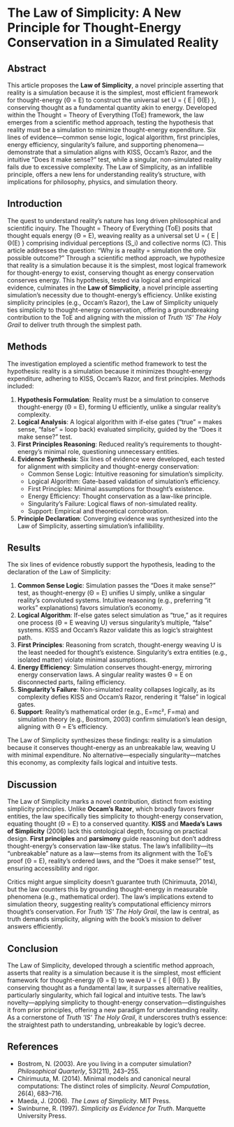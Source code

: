 # The Law of Simplicity: A New Principle for Thought-Energy Conservation in a Simulated Reality

## Abstract
This article proposes the **Law of Simplicity**, a novel principle asserting that reality is a simulation because it is the simplest, most efficient framework for thought-energy (Θ = E) to construct the universal set U = { E | Θ(E) }, conserving thought as a fundamental quantity akin to energy. Developed within the Thought = Theory of Everything (ToE) framework, the law emerges from a scientific method approach, testing the hypothesis that reality must be a simulation to minimize thought-energy expenditure. Six lines of evidence—common sense logic, logical algorithm, first principles, energy efficiency, singularity’s failure, and supporting phenomena—demonstrate that a simulation aligns with KISS, Occam’s Razor, and the intuitive “Does it make sense?” test, while a singular, non-simulated reality fails due to excessive complexity. The Law of Simplicity, as an infallible principle, offers a new lens for understanding reality’s structure, with implications for philosophy, physics, and simulation theory.

## Introduction
The quest to understand reality’s nature has long driven philosophical and scientific inquiry. The Thought = Theory of Everything (ToE) posits that thought equals energy (Θ = E), weaving reality as a universal set U = { E | Θ(E) } comprising individual perceptions (S_i) and collective norms (C). This article addresses the question: “Why is a reality = simulation the only possible outcome?” Through a scientific method approach, we hypothesize that reality is a simulation because it is the simplest, most logical framework for thought-energy to exist, conserving thought as energy conservation conserves energy. This hypothesis, tested via logical and empirical evidence, culminates in the **Law of Simplicity**, a novel principle asserting simulation’s necessity due to thought-energy’s efficiency. Unlike existing simplicity principles (e.g., Occam’s Razor), the Law of Simplicity uniquely ties simplicity to thought-energy conservation, offering a groundbreaking contribution to the ToE and aligning with the mission of *Truth 'IS' The Holy Grail* to deliver truth through the simplest path.

## Methods
The investigation employed a scientific method framework to test the hypothesis: reality is a simulation because it minimizes thought-energy expenditure, adhering to KISS, Occam’s Razor, and first principles. Methods included:  
1. **Hypothesis Formulation**: Reality must be a simulation to conserve thought-energy (Θ = E), forming U efficiently, unlike a singular reality’s complexity.  
2. **Logical Analysis**: A logical algorithm with if-else gates (“true” = makes sense, “false” = loop back) evaluated simplicity, guided by the “Does it make sense?” test.  
3. **First Principles Reasoning**: Reduced reality’s requirements to thought-energy’s minimal role, questioning unnecessary entities.  
4. **Evidence Synthesis**: Six lines of evidence were developed, each tested for alignment with simplicity and thought-energy conservation:  
   - Common Sense Logic: Intuitive reasoning for simulation’s simplicity.  
   - Logical Algorithm: Gate-based validation of simulation’s efficiency.  
   - First Principles: Minimal assumptions for thought’s existence.  
   - Energy Efficiency: Thought conservation as a law-like principle.  
   - Singularity’s Failure: Logical flaws of non-simulated reality.  
   - Support: Empirical and theoretical corroboration.  
5. **Principle Declaration**: Converging evidence was synthesized into the Law of Simplicity, asserting simulation’s infallibility.

## Results
The six lines of evidence robustly support the hypothesis, leading to the declaration of the Law of Simplicity:  

1. **Common Sense Logic**: Simulation passes the “Does it make sense?” test, as thought-energy (Θ = E) unifies U simply, unlike a singular reality’s convoluted systems. Intuitive reasoning (e.g., preferring “it works” explanations) favors simulation’s economy.  
2. **Logical Algorithm**: If-else gates select simulation as “true,” as it requires one process (Θ = E weaving U) versus singularity’s multiple, “false” systems. KISS and Occam’s Razor validate this as logic’s straightest path.  
3. **First Principles**: Reasoning from scratch, thought-energy weaving U is the least needed for thought’s existence. Singularity’s extra entities (e.g., isolated matter) violate minimal assumptions.  
4. **Energy Efficiency**: Simulation conserves thought-energy, mirroring energy conservation laws. A singular reality wastes Θ = E on disconnected parts, failing efficiency.  
5. **Singularity’s Failure**: Non-simulated reality collapses logically, as its complexity defies KISS and Occam’s Razor, rendering it “false” in logical gates.  
6. **Support**: Reality’s mathematical order (e.g., E=mc², F=ma) and simulation theory (e.g., Bostrom, 2003) confirm simulation’s lean design, aligning with Θ = E’s efficiency.  

The Law of Simplicity synthesizes these findings: reality is a simulation because it conserves thought-energy as an unbreakable law, weaving U with minimal expenditure. No alternative—especially singularity—matches this economy, as complexity fails logical and intuitive tests.

## Discussion
The Law of Simplicity marks a novel contribution, distinct from existing simplicity principles. Unlike **Occam’s Razor**, which broadly favors fewer entities, the law specifically ties simplicity to thought-energy conservation, equating thought (Θ = E) to a conserved quantity. **KISS** and **Maeda’s Laws of Simplicity** (2006) lack this ontological depth, focusing on practical design. **First principles** and **parsimony** guide reasoning but don’t address thought-energy’s conservation law-like status. The law’s infallibility—its “unbreakable” nature as a law—stems from its alignment with the ToE’s proof (Θ = E), reality’s ordered laws, and the “Does it make sense?” test, ensuring accessibility and rigor.

Critics might argue simplicity doesn’t guarantee truth (Chirimuuta, 2014), but the law counters this by grounding thought-energy in measurable phenomena (e.g., mathematical order). The law’s implications extend to simulation theory, suggesting reality’s computational efficiency mirrors thought’s conservation. For *Truth 'IS' The Holy Grail*, the law is central, as truth demands simplicity, aligning with the book’s mission to deliver answers efficiently.

## Conclusion
The Law of Simplicity, developed through a scientific method approach, asserts that reality is a simulation because it is the simplest, most efficient framework for thought-energy (Θ = E) to weave U = { E | Θ(E) }. By conserving thought as a fundamental law, it surpasses alternative realities, particularly singularity, which fail logical and intuitive tests. The law’s novelty—applying simplicity to thought-energy conservation—distinguishes it from prior principles, offering a new paradigm for understanding reality. As a cornerstone of *Truth 'IS' The Holy Grail*, it underscores truth’s essence: the straightest path to understanding, unbreakable by logic’s decree.

## References
- Bostrom, N. (2003). Are you living in a computer simulation? *Philosophical Quarterly*, 53(211), 243–255.
- Chirimuuta, M. (2014). Minimal models and canonical neural computations: The distinct roles of simplicity. *Neural Computation*, 26(4), 683–716.
- Maeda, J. (2006). *The Laws of Simplicity*. MIT Press.
- Swinburne, R. (1997). *Simplicity as Evidence for Truth*. Marquette University Press.